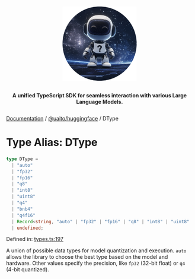 <div style="display:flex; flex-direction:column; align-items:center;">
<p align="center">
  <img src="../UAITO.png" alt="UAITO Logo" width="200"/>
</p>

<p align="center">
  <strong>A unified TypeScript SDK for seamless interaction with various Large Language Models.</strong>
</p>
</div>

[Documentation](README.md) / [@uaito/huggingface](@uaito.huggingface.md) / DType

# Type Alias: DType

```ts
type DType = 
  | "auto"
  | "fp32"
  | "fp16"
  | "q8"
  | "int8"
  | "uint8"
  | "q4"
  | "bnb4"
  | "q4f16"
  | Record<string, "auto" | "fp32" | "fp16" | "q8" | "int8" | "uint8" | "q4" | "bnb4" | "q4f16">
  | undefined;
```

Defined in: [types.ts:197](https://github.com/elribonazo/uaito/blob/3bf7d75cb3f0e893e3a107b0621b24cb705e58bb/packages/huggingFace/src/types.ts#L197)

A union of possible data types for model quantization and execution.
`auto` allows the library to choose the best type based on the model and hardware.
Other values specify the precision, like `fp32` (32-bit float) or `q4` (4-bit quantized).

